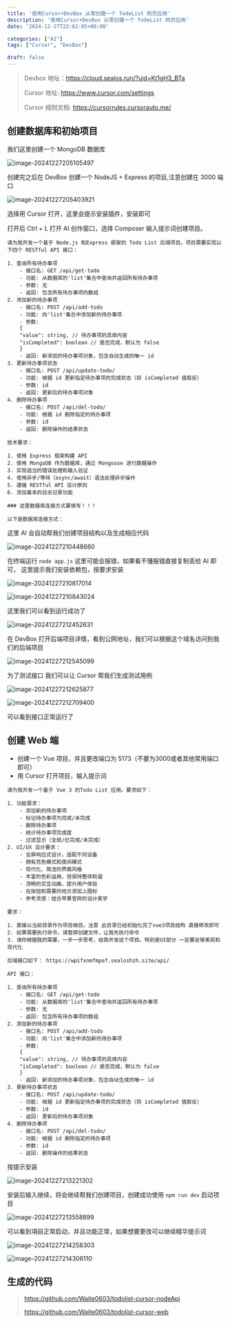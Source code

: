 ```yaml
---
title: '使用Cursor+DevBox 从零创建一个 TodeList 网页应用'
description: '使用Cursor+DevBox 从零创建一个 TodeList 网页应用'
date: '2024-12-27T22:02:05+08:00'

categories: ["AI"]
tags: ["Cursor", "DevBox"]

draft: false
---
```



> Devbox 地址：https://cloud.sealos.run/?uid=Kt1gH3_BTa
>
> Cursor 地址: https://www.cursor.com/settings
>
> Cursor 规则文档: https://cursorrules.cursorauto.me/

## 创建数据库和初始项目

我们这里创建一个 MongoDB 数据库

![image-20241227205105497](https://qiniu.waite.wang/202412272051422.png)

创建完之后在 DevBox 创建一个 NodeJS + Express 的项目,注意创建在 3000 端口

![image-20241227205403921](https://qiniu.waite.wang/202412272054172.png)

选择用 Cursor 打开，这里会提示安装插件，安装即可

打开后 Ctrl + L 打开 AI 创作窗口，选择 Composer 输入提示词创建项目。

```
请为我开发一个基于 Node.js 和Express 框架的 Todo List 后端项目。项目需要实现以下四个 RESTful API 接口：

1. 查询所有待办事项
    - 接口名: GET /api/get-todo
    - 功能: 从数据库的'list'集合中查询并返回所有待办事项
    - 参数: 无
    - 返回: 包含所有待办事项的数组
2. 添加新的待办事项
    - 接口名: POST /api/add-todo
    - 功能: 向'list'集合中添加新的待办事项
    - 参数:
    {
    "value": string, // 待办事项的具体内容
    "isCompleted": boolean // 是否完成，默认为 false
    }
    - 返回: 新添加的待办事项对象，包含自动生成的唯一 id
3. 更新待办事项状态
    - 接口名: POST /api/update-todo/
    - 功能: 根据 id 更新指定待办事项的完成状态（将 isCompleted 值取反）
    - 参数: id
    - 返回: 更新后的待办事项对象
4. 删除待办事项
    - 接口名: POST /api/del-todo/
    - 功能: 根据 id 删除指定的待办事项
    - 参数: id
    - 返回: 删除操作的结果状态

技术要求：

1. 使用 Express 框架构建 API
2. 使用 MongoDB 作为数据库，通过 Mongoose 进行数据操作
3. 实现适当的错误处理和输入验证
4. 使用异步/等待（async/await）语法处理异步操作
5. 遵循 RESTful API 设计原则
6. 添加基本的日志记录功能

### 这里数据库连接方式要填写！！！

以下是数据库连接方式：
```

这里 AI 会自动帮我们创建项目结构以及生成相应代码

![image-20241227210448660](https://qiniu.waite.wang/202412272104031.png)

在终端运行 `node app.js` 这里可能会报错，如果看不懂报错直接复制丢给 AI 即可， 这里提示我们安装依赖包，按要求安装

![image-20241227210817014](https://qiniu.waite.wang/202412272108019.png)

![image-20241227210843024](https://qiniu.waite.wang/202412272108203.png)

这里我们可以看到运行成功了

![image-20241227212452631](https://qiniu.waite.wang/202412272124267.png)

在 DevBox 打开后端项目详情，看到公网地址，我们可以根据这个域名访问到我们的后端项目

![image-20241227212545099](https://qiniu.waite.wang/202412272125447.png)

为了测试接口 我们可以让 Cursor 帮我们生成测试用例

![image-20241227212625877](https://qiniu.waite.wang/202412272126706.png)

![image-20241227212709400](https://qiniu.waite.wang/202412272127258.png)

可以看到接口正常运行了

## 创建 Web 端

+ 创建一个 Vue 项目，并且更改端口为 5173（不要为3000或者其他常用端口即可）
+ 用 Cursor 打开项目，输入提示词

```
请为我开发一个基于 Vue 3 的Todo List 应用。要求如下：

1. 功能需求：
    - 添加新的待办事项
    - 标记待办事项为完成/未完成
    - 删除待办事项
    - 统计待办事项完成度
    - 过滤显示（全部/已完成/未完成）
2. UI/UX 设计要求：
    - 全屏响应式设计，适配不同设备
    - 拥有亮色模式和夜间模式
    - 现代化、简洁的界面风格
    - 丰富的色彩运用，但保持整体和谐
    - 流畅的交互动画，提升用户体验
    - 在按钮和需要的地方添加上图标
    - 参考灵感：结合苹果官网的设计美学

要求：

1. 直接以当前目录作为项目根目。注意 此目录已经初始化完了vue3项目结构 直接修改即可
2. 如果需要执行命令，请暂停创建文件，让我先执行命令
3. 请你根据我的需要，一步一步思考，给我开发这个项目。特别是UI部分 一定要足够美观和现代化

后端接口如下： https://wpifxnmfmpef.sealoshzh.site/api/

API 接口：

1. 查询所有待办事项
    - 接口名: GET /api/get-todo
    - 功能: 从数据库的'list'集合中查询并返回所有待办事项
    - 参数: 无
    - 返回: 包含所有待办事项的数组
2. 添加新的待办事项
    - 接口名: POST /api/add-todo
    - 功能: 向'list'集合中添加新的待办事项
    - 参数:
    {
    "value": string, // 待办事项的具体内容
    "isCompleted": boolean // 是否完成，默认为 false
    }
    - 返回: 新添加的待办事项对象，包含自动生成的唯一 id
3. 更新待办事项状态
    - 接口名: POST /api/update-todo/
    - 功能: 根据 id 更新指定待办事项的完成状态（将 isCompleted 值取反）
    - 参数: id
    - 返回: 更新后的待办事项对象
4. 删除待办事项
    - 接口名: POST /api/del-todo/
    - 功能: 根据 id 删除指定的待办事项
    - 参数: id
    - 返回: 删除操作的结果状态
```

按提示安装

![image-20241227213221302](https://qiniu.waite.wang/202412272132296.png)

安装后输入继续，将会继续帮我们创建项目，创建成功使用 `npm run dev` 启动项目

![image-20241227213558899](https://qiniu.waite.wang/202412272136259.png)

可以看到項目正常启动，并且功能正常，如果想要更改可以继续精华提示词

![image-20241227214258303](https://qiniu.waite.wang/202412272142474.png)

![image-20241227214306110](https://qiniu.waite.wang/202412272143317.png)

## 生成的代码

> https://github.com/Waite0603/todolist-cursor-nodeApi
>
> https://github.com/Waite0603/todolist-cursor-web